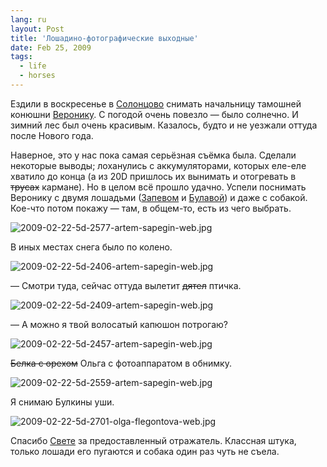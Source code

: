 ```yaml
---
lang: ru
layout: Post
title: 'Лошадино-фотографические выходные'
date: Feb 25, 2009
tags:
  - life
  - horses
---
```


Ездили в воскресенье в [Солонцово](http://morning.photos/albums/solontsovo/ "Фотографии зи Солонцово") снимать начальницу тамошней конюшни [Веронику](http://solontsovo-horse.ru/people/veronika.html "Вероника"). С погодой очень повезло — было солнечно. И зимний лес был очень красивым. Казалось, будто и не уезжали оттуда после Нового года.

Наверное, это у нас пока самая серьёзная съёмка была. Сделали некоторые выводы; лоханулись с аккумуляторами, которых еле-еле хватило до конца (а из 20D пришлось их вынимать и отогревать в ~~трусах~~ кармане). Но в целом всё прошло удачно. Успели поснимать Веронику с двумя лошадьми ([Запевом](http://solontsovo-horse.ru/horses/zapev.html "Запев") и [Булавой](http://solontsovo-horse.ru/horses/bulava.html "Булава")) и даже с собакой. Кое-что потом покажу — там, в общем-то, есть из чего выбрать.

![2009-02-22-5d-2577-artem-sapegin-web.jpg](upload://2009-02-22-5d-2577-artem-sapegin-web.jpg)

<!--more-->

В иных местах снега было по колено.

![2009-02-22-5d-2406-artem-sapegin-web.jpg](upload://2009-02-22-5d-2406-artem-sapegin-web.jpg)

— Смотри туда, сейчас оттуда вылетит ~~дятел~~ птичка.

![2009-02-22-5d-2409-artem-sapegin-web.jpg](upload://2009-02-22-5d-2409-artem-sapegin-web.jpg)

— А можно я твой волосатый капюшон потрогаю?

![2009-02-22-5d-2457-artem-sapegin-web.jpg](upload://2009-02-22-5d-2457-artem-sapegin-web.jpg)

~~Белка с орехом~~ Ольга с фотоаппаратом в обнимку.

![2009-02-22-5d-2559-artem-sapegin-web.jpg](upload://2009-02-22-5d-2559-artem-sapegin-web.jpg)

Я снимаю Булкины уши.

![2009-02-22-5d-2701-olga-flegontova-web.jpg](upload://2009-02-22-5d-2701-olga-flegontova-web.jpg)

Спасибо [Свете](http://womeos.livejournal.com/) за предоставленный отражатель. Классная штука, только лошади его пугаются и собака один раз чуть не съела.
